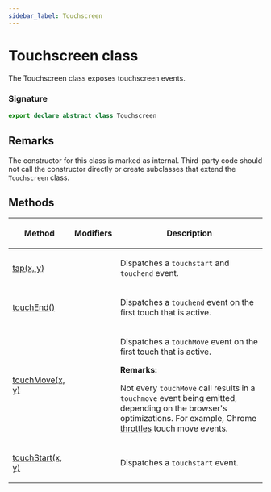 ```yaml
---
sidebar_label: Touchscreen
---
```


# Touchscreen class

The Touchscreen class exposes touchscreen events.

### Signature

```typescript
export declare abstract class Touchscreen
```

## Remarks

The constructor for this class is marked as internal. Third-party code should not call the constructor directly or create subclasses that extend the `Touchscreen` class.

## Methods

<table><thead><tr><th>

Method

</th><th>

Modifiers

</th><th>

Description

</th></tr></thead>
<tbody><tr><td>

<span id="tap">[tap(x, y)](./puppeteer.touchscreen.tap.md)</span>

</td><td>

</td><td>

Dispatches a `touchstart` and `touchend` event.

</td></tr>
<tr><td>

<span id="touchend">[touchEnd()](./puppeteer.touchscreen.touchend.md)</span>

</td><td>

</td><td>

Dispatches a `touchend` event on the first touch that is active.

</td></tr>
<tr><td>

<span id="touchmove">[touchMove(x, y)](./puppeteer.touchscreen.touchmove.md)</span>

</td><td>

</td><td>

Dispatches a `touchMove` event on the first touch that is active.

**Remarks:**

Not every `touchMove` call results in a `touchmove` event being emitted, depending on the browser's optimizations. For example, Chrome [throttles](https://developer.chrome.com/blog/a-more-compatible-smoother-touch/#chromes-new-model-the-throttled-async-touchmove-model) touch move events.

</td></tr>
<tr><td>

<span id="touchstart">[touchStart(x, y)](./puppeteer.touchscreen.touchstart.md)</span>

</td><td>

</td><td>

Dispatches a `touchstart` event.

</td></tr>
</tbody></table>
